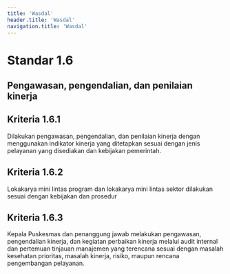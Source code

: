 ```yaml
---
title: 'Wasdal'
header.title: 'Wasdal'
navigation.title: 'Wasdal'
---
```


# Standar 1.6 
## Pengawasan, pengendalian, dan penilaian kinerja 
## Kriteria 1.6.1 
Dilakukan pengawasan, pengendalian, dan penilaian kinerja dengan menggunakan indikator kinerja yang ditetapkan sesuai dengan jenis pelayanan yang disediakan dan kebijakan pemerintah. 
## Kriteria 1.6.2 
Lokakarya mini lintas program dan lokakarya mini lintas sektor dilakukan sesuai dengan kebijakan dan prosedur 
## Kriteria 1.6.3 
Kepala Puskesmas dan penanggung jawab melakukan pengawasan, pengendalian kinerja, dan kegiatan perbaikan kinerja melalui audit internal dan pertemuan tinjauan manajemen yang terencana sesuai dengan masalah kesehatan prioritas, masalah kinerja, risiko, maupun rencana pengembangan pelayanan. 
